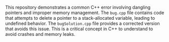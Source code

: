 This repository demonstrates a common C++ error involving dangling pointers and improper memory management. The `bug.cpp` file contains code that attempts to delete a pointer to a stack-allocated variable, leading to undefined behavior. The `bugSolution.cpp` file provides a corrected version that avoids this issue.  This is a critical concept in C++ to understand to avoid crashes and memory leaks.